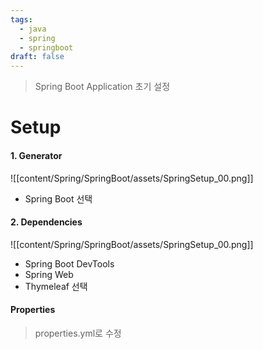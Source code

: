```yaml
---
tags:
  - java
  - spring
  - springboot
draft: false
---
```

> Spring Boot Application 초기 설정
# Setup
#### 1. Generator
![[content/Spring/SpringBoot/assets/SpringSetup_00.png]]
- Spring Boot 선택
#### 2. Dependencies
![[content/Spring/SpringBoot/assets/SpringSetup_00.png]]
- Spring Boot DevTools
- Spring Web
- Thymeleaf 선택
#### Properties
> properties.yml로 수정
